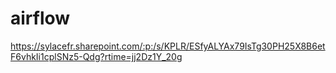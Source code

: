 # airflow
https://sylacefr.sharepoint.com/:p:/s/KPLR/ESfyALYAx79IsTg30PH25X8B6etF6vhkIi1cplSNz5-Qdg?rtime=jj2Dz1Y_20g
